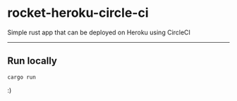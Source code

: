 # rocket-heroku-circle-ci
Simple rust app that can be deployed on Heroku using CircleCI

<hr>

## Run locally
```
cargo run
```
:)
